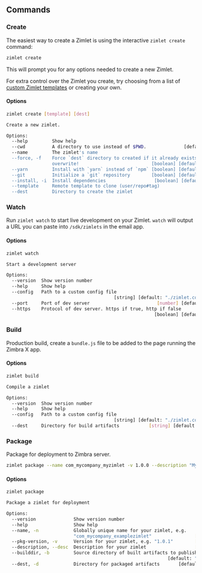 ## Commands

### Create

The easiest way to create a Zimlet is using the interactive `zimlet create` command:

```sh
zimlet create
```

This will prompt you for any options needed to create a new Zimlet.

For extra control over the Zimlet you create, try choosing from a list of [custom Zimlet templates](https://github.com/pl12133/zimlet-cli/tree/master/docs/zimlet-templates.md#TODOChange+Repo+To+Zimbra) or creating your own.

#### Options
```sh
zimlet create [template] [dest]

Create a new zimlet.

Options:
  --help         Show help                                             [boolean]
  --cwd          A directory to use instead of $PWD.              [default: "."]
  --name         The zimlet's name
  --force, -f    Force `dest` directory to created if it already exists; will
                 overwrite!                           [boolean] [default: false]
  --yarn         Install with `yarn` instead of `npm` [boolean] [default: false]
  --git          Initialize a `git` repository        [boolean] [default: false]
  --install, -i  Install dependencies                  [boolean] [default: true]
  --template     Remote template to clone (user/repo#tag)
  --dest         Directory to create the zimlet
```

### Watch

Run `zimlet watch` to start live development on your Zimlet. `watch` will output a URL you can paste into `/sdk/zimlets` in the email app.

#### Options
```sh
zimlet watch

Start a development server

Options:
  --version  Show version number                                       [boolean]
  --help     Show help                                                 [boolean]
  --config   Path to a custom config file
                                        [string] [default: "./zimlet.config.js"]
  --port     Port of dev server                         [number] [default: 8081]
  --https    Protocol of dev server. https if true, http if false
                                                       [boolean] [default: true]
```

### Build

Production build, create a `bundle.js` file to be added to the page running the Zimbra X app.

#### Options

```sh
zimlet build

Compile a zimlet

Options:
  --version  Show version number                                       [boolean]
  --help     Show help                                                 [boolean]
  --config   Path to a custom config file
                                        [string] [default: "./zimlet.config.js"]
  --dest     Directory for build artifacts           [string] [default: ./build]
```

### Package

Package for deployment to Zimbra server.

```sh
zimlet package --name com_mycompany_myzimlet -v 1.0.0 --description "My zimlet"
```

#### Options

```sh
zimlet package

Package a zimlet for deployment

Options:
  --version              Show version number                           [boolean]
  --help                 Show help                                     [boolean]
  --name, -n             Globally unique name for your zimlet, e.g.
                         "com_mycompany_examplezimlet"                [required]
  --pkg-version, -v      Version for your zimlet, e.g. "1.0.1"        [required]
  --description, --desc  Description for your zimlet                  [required]
  --builddir, -b         Source directory of built artifacts to publish
                                                            [default: "./build"]
  --dest, -d             Directory for packaged artifacts       [default: ./pkg]
``` 
